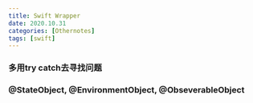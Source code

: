```yaml
---
title: Swift Wrapper
date: 2020.10.31
categories: [Othernotes]
tags: [swift]
---
```


### 多用try catch去寻找问题

### @StateObject, @EnvironmentObject, @ObseverableObject